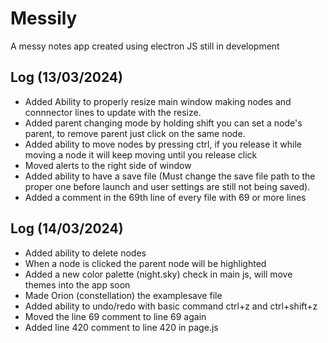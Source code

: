 # Messily

A messy notes app created using electron JS still in development

## Log (13/03/2024)
- Added Ability to properly resize main window making nodes and connnector lines to update with the resize.
- Added parent changing mode by holding shift you can set a node's parent, to remove parent just click on the same node.
- Added ability to move nodes by pressing ctrl, if you release it while moving a node it will keep moving until you release click
- Moved alerts to the right side of window
- Added ability to have a save file (Must change the save file path to the proper one before launch and user settings are still not being saved).
- Added a comment in the 69th line of every file with 69 or more lines

## Log (14/03/2024)
- Added ability to delete nodes
- When a node is clicked the parent node will be highlighted
- Added a new color palette (night.sky) check in main js, will move themes into the app soon
- Made Orion (constellation) the examplesave file
- Added ability to undo/redo with basic command ctrl+z and ctrl+shift+z
- Moved the line 69 comment to line 69 again
- Added line 420 comment to line 420 in page.js